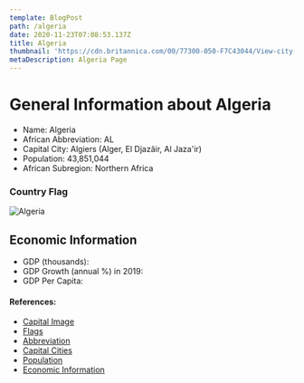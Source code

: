 ```yaml
---
template: BlogPost
path: /algeria
date: 2020-11-23T07:08:53.137Z
title: Algeria
thumbnail: 'https://cdn.britannica.com/00/77300-050-F7C43044/View-city-Algiers-Algeria.jpg'
metaDescription: Algeria Page
---
```


# General Information about Algeria

- Name: Algeria
- African Abbreviation: AL
- Capital City: Algiers (Alger, El Djazâir, Al Jaza'ir)
- Population: 43,851,044
- African Subregion: Northern Africa

### Country Flag
![Algeria](https://raw.githubusercontent.com/hjnilsson/country-flags/master/png1000px/dz.png)

## Economic Information
 - GDP (thousands):
 - GDP Growth (annual %) in 2019:
 - GDP Per Capita:

#### References:
- [Capital Image](https://cdn.britannica.com/00/77300-050-F7C43044/View-city-Algiers-Algeria.jpg)
- [Flags](https://github.com/hjnilsson/country-flags)
- [Abbreviation](https://planetarynames.wr.usgs.gov/Abbreviations)
- [Capital Cities](https://www.nationsonline.org/oneworld/capitals_africa.htm)
- [Population](https://www.worldometers.info/population/countries-in-africa-by-population/)
- [Economic Information](https://data.worldbank.org/)
